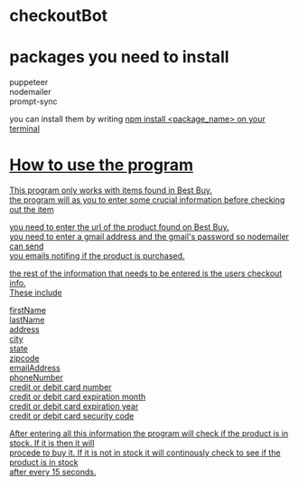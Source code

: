 # checkoutBot

# packages you need to install

puppeteer\
nodemailer\
prompt-sync

you can install them by writing <u> npm install <package_name> <ins> on your terminal

# How to use the program
This program only works with items found in Best Buy.\
the program will as you to enter some crucial information before checking out the item

you need to enter the url of the product found on Best Buy.\
you need to enter a gmail address and the gmail's password so nodemailer can send\
you emails notifing if the product is purchased.

the rest of the information that needs to be entered is the users checkout info.\
These include

firstName\
lastName\
address\
city\
state\
zipcode\
emailAddress\
phoneNumber\
credit or debit card number\
credit or debit card expiration month\
credit or debit card expiration year\
credit or debit card security code

After entering all this information the program will check if the product is in stock. If it is then it will\
procede to buy it. If it is not in stock it will continously check to see if the product is in stock\
after every 15 seconds.
